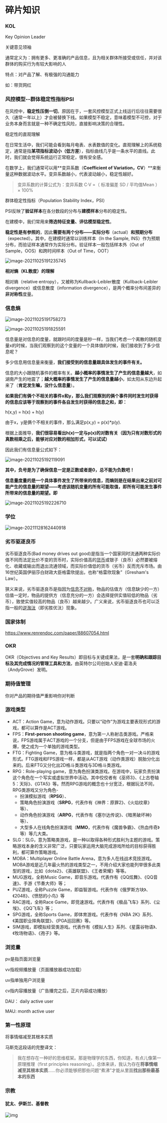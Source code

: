 # 碎片知识

### KOL

Key Opinion Leader

关键意见领袖

通常定义为：拥有更多、更准确的产品信息，且为相关群体所接受或信任，并对该群体的购买行为有较大影响的人

特点：对产品了解、有极强的沟通能力

如：带货网红

### 风控模型--群体稳定性指标PSI

在风控中，**稳定性压倒一切**。原因在于，一套风控模型正式上线运行后往往需要很久（通常一年以上）才会被替换下线。如果模型不稳定，意味着模型不可控，对于业务本身而言就是一种不确定性风险，直接影响决策的合理性。



稳定性的直观理解

在日常生活中，我们可能会看到每月电表、水表数值的变化。直观理解上的系统稳定，通常是指**某项指标波动小（低方差**），指标曲线几乎是一条水平的直线。此时，我们就会觉得系统运行正常稳定，很有安全感。

在数学上，我们通常可以用**变异系数（**Coefficient of Variation，CV**）**来衡量这种数据波动水平。变异系数越小，代表波动越小，稳定性越好。

> 变异系数的计算公式为：变异系数 C·V =（ 标准偏差 SD / 平均值Mean ）× 100%



群体稳定性指标（Population Stability Index，PSI）

PSI反映了**验证样本**在各分数段的分布与**建模样本**分布的稳定性。

在建模中，我们常用来**筛选特征变量、评估模型稳定性**。



**稳定性是有参照的**，因此**需要有两个分布——实际分布**（actual）**和预期分布**（expected）。其中，在建模时通常以训练样本（In the Sample, INS）作为预期分布，而验证样本通常作为实际分布。验证样本一般包括样本外（Out of Sample，OOS）和跨时间样本（Out of Time，OOT）

![image-20211025191235745](_images/碎片知识.assets/image-20211025191235745.png)



**相对熵（KL散度）的理解**

相对熵（relative entropy），又被称为Kullback-Leibler散度（Kullback-Leibler divergence）或信息散度（information divergence），是两个概率分布间差异的**非对称性**度量。



### 信息熵

![image-20211025191758273](_images/碎片知识.assets/image-20211025191758273.png)

![image-20211025191825591](_images/碎片知识.assets/image-20211025191825591.png)

信息量是对信息的度量，就跟时间的度量是秒一样，当我们考虑一个离散的随机变量x的时候，当我们观察到的这个变量的一个具体值的时候，我们接收到了多少信息呢？

多少信息用信息量来衡量，**我们接受到的信息量跟具体发生的事件有关。**

信息的大小跟随机事件的概率有关。**越小概率的事情发生了产生的信息量越大**，如湖南产生的地震了；**越大概率的事情发生了产生的信息量越小**，如太阳从东边升起来了（**肯定发生嘛，没什么信息量**）。



**如果我们有俩个不相关的事件x和y，那么我们观察到的俩个事件同时发生时获得的信息应该等于观察到的事件各自发生时获得的信息之和，即：**

h(x,y) = h(x) + h(y)

由于x，y是俩个不相关的事件，那么满足p(x,y) = p(x)*p(y).

根据上面推导，**我们很容易看出h(x)一定与p(x)的对数有关（因为只有对数形式的真数相乘之后，能够对应对数的相加形式，可以试试）**

因此我们有信息量公式如下：

![image-20211025192119091](_images/碎片知识.assets/image-20211025192119091.png)

**其中，负号是为了确保信息一定是正数或者是0，总不能为负数吧！**

**信息量度量的是一个具体事件发生了所带来的信息，而熵则是在结果出来之前对可能产生的信息量的期望——考虑该随机变量的所有可能取值，即所有可能发生事件所带来的信息量的期望。即**

![image-20211025192226710](_images/碎片知识.assets/image-20211025192226710.png)







### 学位

![image-20211128162440918](_images/碎片知识.assets/image-20211128162440918.png)

### 劣币驱逐良币

劣币驱逐良币(Bad money drives out good)是指当一个国家同时流通两种实际价值不同而法定比价不变的货币时，实际价值高的[货币](https://baike.baidu.com/item/货币/85299)或银子（良币）必然要被熔化、收藏或输出而退出流通领域，而实际价值低的货币（劣币）反而充斥市场。由16世纪英国伊丽莎白财政大臣格雷欣提出，也称“格雷欣现象”（Gresham's Law）。

狭义来说，劣币驱逐良币是指因为[信息不对称](https://baike.baidu.com/item/信息不对称/759797)，物品的估值方（信息缺少的一方）估值一定时，物品的提供方（信息充分的一方）会选择提供实值较低的物品（劣币），致使实值较高的物品（良币）越来越少。广义来说，劣币驱逐良币也可以泛指一般的[逆淘汰](https://baike.baidu.com/item/逆淘汰/7449530)（即劣胜优汰）现象。



### 国家体制

https://www.renrendoc.com/paper/88607054.html



### OKR

OKR（Objectives and Key Results）即目标与关键成果法，是一套**明确和跟踪目标及其完成情况的管理工具和方法**，由英特尔公司创始人安迪·葛洛夫（AndyGrove）发明。



### 期待值管理

你对产品的期待值严重影响你对判断



### 游戏类型

- ACT：Action Game，意为动作游戏。只要以“动作”为游戏主要表现形式的游戏，都可以算作是ACT游戏。
- FPS：**First-person shooting game**，意为第一人称射击类游戏。严格来说，FPS游戏属于ACT游戏的一个分支，但是由于FPS游戏在全球市场的火爆，使之成为一个单独的游戏类型。
- FTG：Fighting Game，意为格斗类游戏，就是指两个角色一对一决斗的游戏形式。FTG游戏和FPS游戏一样，都是从ACT游戏（动作类游戏）脱胎分化出来的。后来FTG又分化出2D格斗类游戏与3D格斗类游戏。
- RPG：Role-playing game，意为角色扮演类游戏。在游戏中，玩家负责扮演这个角色在一个写实或虚拟世界中活动。其中佼佼者有《巫师3》、《上古卷轴5：天际》、《GTA5》等。然而RPG游戏的概念也十分宽泛，根据玩法不同，RPG类游戏又分为角色- 
  - 扮演模拟游戏（**RPSG**）、
  - 策略角色扮演游戏（**SRPG**，代表作有《神界：原罪2》、《火焰纹章》等）、
  - 动作角色扮演游戏（**ARPG**，代表作有《塞尔达传说》、《暗黑破坏神》等）、
  - 大型多人在线角色扮演游戏（**MMO**，代表作有《魔兽争霸》、《热血传奇》等）等几大类。
- SLG：SLG，意为策略类游戏，是一种以取得各种形式胜利为主题的游戏。策略游戏本身的含义非常广泛，只要玩家运用大脑完成游戏所给的目标获得胜利，都可算作策略游戏。
- MOBA：Multiplayer Online Battle Arena，意为多人在线战术竞技游戏。MOBA游戏是近几年最火热的游戏类型之一，不用介绍大家也能列举很多此类型的游戏，比如《dota2》、《英雄联盟》、《王者荣耀》等等。
- MUG游戏，全称Music Game，即音乐游戏。代表作有《QQ炫舞》、《QQ音速》、手游《节奏大师》等；
- PUZ游戏，全称Puzzle Game，即益智游戏。代表作有《俄罗斯方块》、《2048》、《愤怒的小鸟》等
- RAC游戏，全称Race Game，即竞速游戏。代表作有《极品飞车》系列、《尘埃》、《QQ飞车》等；
- SPG游戏，全称Sports Game，即体育游戏。代表作有《NBA 2K》系列、《美国职业摔角联盟》、《PGA巡回赛》等。
- SIM游戏，即模拟经营类游戏。代表作有《模拟人生》系列、《星露谷物语》、《牧场物语》、《孢子》等。



### 浏览量

pv是指页面浏览量

vv指视频播放量（页面播放器成功加载）

uv指单独用户浏览量

cv指内容播放量（广告播完之后，正片内容成功播放）



DAU： daily active user

MAU:  month active user



### 第一性原理

将事情缩减至其根本实质

马斯克这段话的完整译文：

> 我在想存在一种好的思维框架。那是物理学的东西，你知道，有点儿像第一原理推理（first principles reasoning）。总体来讲，我认为存在**将事情缩减至其根本实质**……你必须能够把那些问题“煮沸”才能从里面**找出那些最基本的东西**



### 宗教

#### 犹太、伊斯兰、基督教



![img](_images/碎片知识.asserts/F8dHEukawAApgTm.jpeg)
